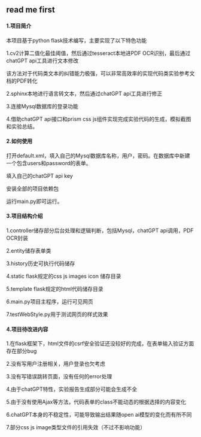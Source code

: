 ## read me first

#### 1.项目简介

本项目基于python flask技术编写，主要实现了以下特色功能

1.cv2计算二值化最佳阈值，然后通过tesseract本地进PDF OCR识别，最后通过chatGPT api工具进行文本修改

该方法对于代码类文本的纠错能力极强，可以非常高效率的实现代码类实验参考文档的PDF转化

2.sphinx本地进行语言转文本，然后通过chatGPT api工具进行修正

3.连接Mysql数据库的登录功能

4.借助chatGPT api接口和prism css js组件实现完成实验代码的生成，模拟截图和实验总结。

#### 2.如何使用

打开default.xml，填入自己的Mysql数据库名称，用户，密码。在数据库中新建一个包含users和password的表单。

填入自己的chatGPT api key

安装全部的项目依赖包

运行main.py即可运行。

#### 3.项目结构介绍

1.controller储存部分后台处理和逻辑判断，包括Mysql，chatGPT api调用，PDF OCR封装

2.entity储存表单类

3.history历史可执行代码储存

4.static flask规定的css js images icon 储存目录

5.template flask规定的html代码储存目录

6.main.py项目主程序，运行可见网页

7.testWebStyle.py用于测试网页的样式效果

#### 4.项目待改进内容

1.在flask框架下，html文件的csrf安全验证还没较好的完成，在表单输入验证方面存在部分bug

2.没有写用户注册相关，用户登录也欠考虑

3.没有写错误跳转页面，没有任何的error处理

4.由于chatGPT特性，实验报告生成部分可能会生成不全

5.由于没有使用Ajax等方法，代码表单的class不能动态的根据选择的内容变化

6.chatGPT本身的不稳定性，可能导致输出结果随open ai模型的变化而有所不同

7.部分css js image类型文件的引用失效（不过不影响功能）